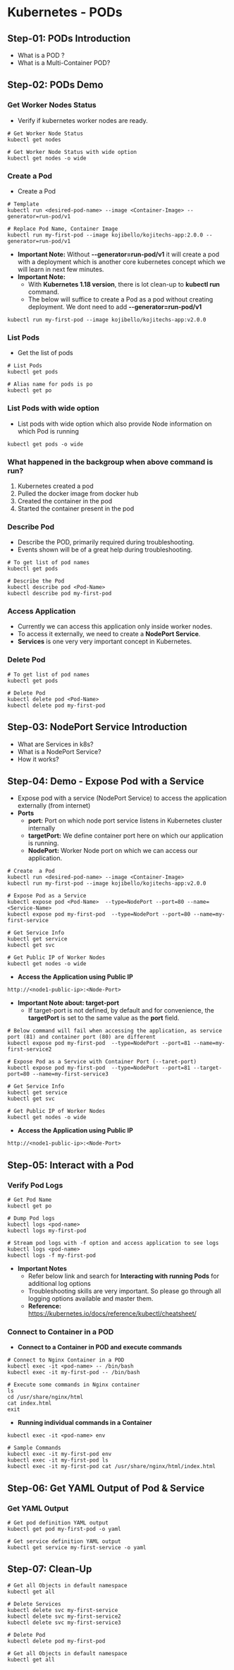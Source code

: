 # Kubernetes  - PODs

## Step-01: PODs Introduction
- What is a POD ?
- What is a Multi-Container POD?

## Step-02: PODs Demo
### Get Worker Nodes Status
- Verify if kubernetes worker nodes are ready. 
```
# Get Worker Node Status
kubectl get nodes

# Get Worker Node Status with wide option
kubectl get nodes -o wide
```

### Create a Pod
- Create a Pod
```
# Template
kubectl run <desired-pod-name> --image <Container-Image> --generator=run-pod/v1

# Replace Pod Name, Container Image
kubectl run my-first-pod --image kojibello/kojitechs-app:2.0.0 --generator=run-pod/v1
```
- **Important Note:** Without **--generator=run-pod/v1** it will create a pod with a deployment which is another core kubernetes concept which we will learn in next few minutes. 
- **Important Note:**
  - With **Kubernetes 1.18 version**, there is lot clean-up to **kubectl run** command.
  - The below will suffice to create a Pod as a pod without creating deployment. We dont need to add **--generator=run-pod/v1**
```
kubectl run my-first-pod --image kojibello/kojitechs-app:v2.0.0
```  

### List Pods
- Get the list of pods
```
# List Pods
kubectl get pods

# Alias name for pods is po
kubectl get po
```

### List Pods with wide option
- List pods with wide option which also provide Node information on which Pod is running
```
kubectl get pods -o wide
```

### What happened in the backgroup when above command is run?
  1. Kubernetes created a pod
  2. Pulled the docker image from docker hub
  3. Created the container in the pod
  4. Started the container present in the pod


### Describe Pod
- Describe the POD, primarily required during troubleshooting. 
- Events shown will be of a great help during troubleshooting. 
```
# To get list of pod names
kubectl get pods

# Describe the Pod
kubectl describe pod <Pod-Name>
kubectl describe pod my-first-pod 
```

### Access Application
- Currently we can access this application only inside worker nodes. 
- To access it externally, we need to create a **NodePort Service**. 
- **Services** is one very very important concept in Kubernetes. 


### Delete Pod
```
# To get list of pod names
kubectl get pods

# Delete Pod
kubectl delete pod <Pod-Name>
kubectl delete pod my-first-pod
```

## Step-03: NodePort Service Introduction
- What are Services in k8s?
- What is a NodePort Service?
- How it works?

## Step-04: Demo - Expose Pod with a Service
- Expose pod with a service (NodePort Service) to access the application externally (from internet)
- **Ports**
  - **port:** Port on which node port service listens in Kubernetes cluster internally
  - **targetPort:** We define container port here on which our application is running.
  - **NodePort:** Worker Node port on which we can access our application.
```
# Create  a Pod
kubectl run <desired-pod-name> --image <Container-Image> 
kubectl run my-first-pod --image kojibello/kojitechs-app:v2.0.0 

# Expose Pod as a Service
kubectl expose pod <Pod-Name>  --type=NodePort --port=80 --name=<Service-Name>
kubectl expose pod my-first-pod  --type=NodePort --port=80 --name=my-first-service

# Get Service Info
kubectl get service
kubectl get svc

# Get Public IP of Worker Nodes
kubectl get nodes -o wide
```
- **Access the Application using Public IP**
```
http://<node1-public-ip>:<Node-Port>
```

- **Important Note about: target-port**
  -  If target-port is not defined, by default and for convenience, the **targetPort** is set to the same value as the **port** field.

```
# Below command will fail when accessing the application, as service port (81) and container port (80) are different
kubectl expose pod my-first-pod  --type=NodePort --port=81 --name=my-first-service2     

# Expose Pod as a Service with Container Port (--taret-port)
kubectl expose pod my-first-pod  --type=NodePort --port=81 --target-port=80 --name=my-first-service3

# Get Service Info
kubectl get service
kubectl get svc

# Get Public IP of Worker Nodes
kubectl get nodes -o wide
```
- **Access the Application using Public IP**
```
http://<node1-public-ip>:<Node-Port>
```

## Step-05: Interact with a Pod

### Verify Pod Logs
```
# Get Pod Name
kubectl get po

# Dump Pod logs
kubectl logs <pod-name>
kubectl logs my-first-pod

# Stream pod logs with -f option and access application to see logs
kubectl logs <pod-name>
kubectl logs -f my-first-pod
```
- **Important Notes**
  - Refer below link and search for **Interacting with running Pods** for additional log options
  - Troubleshooting skills are very important. So please go through all logging options available and master them.
  - **Reference:** https://kubernetes.io/docs/reference/kubectl/cheatsheet/

### Connect to Container in a POD
- **Connect to a Container in POD and execute commands**
```
# Connect to Nginx Container in a POD
kubectl exec -it <pod-name> -- /bin/bash
kubectl exec -it my-first-pod -- /bin/bash

# Execute some commands in Nginx container
ls
cd /usr/share/nginx/html
cat index.html
exit
```

- **Running individual commands in a Container**
```
kubectl exec -it <pod-name> env

# Sample Commands
kubectl exec -it my-first-pod env
kubectl exec -it my-first-pod ls
kubectl exec -it my-first-pod cat /usr/share/nginx/html/index.html
```
## Step-06: Get YAML Output of Pod & Service
### Get YAML Output
```
# Get pod definition YAML output
kubectl get pod my-first-pod -o yaml   

# Get service definition YAML output
kubectl get service my-first-service -o yaml   
```

## Step-07: Clean-Up
```
# Get all Objects in default namespace
kubectl get all

# Delete Services
kubectl delete svc my-first-service
kubectl delete svc my-first-service2
kubectl delete svc my-first-service3

# Delete Pod
kubectl delete pod my-first-pod

# Get all Objects in default namespace
kubectl get all
```
